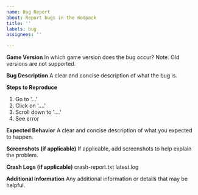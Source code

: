 ```yaml
---
name: Bug Report
about: Report bugs in the modpack
title: ''
labels: bug
assignees: ''

---
```


**Game Version**
In which game version does the bug occur?
Note: Old versions are not supported.

**Bug Description**
A clear and concise description of what the bug is.

**Steps to Reproduce**
1. Go to '...'
2. Click on '....'
3. Scroll down to '....'
4. See error

**Expected Behavior**
A clear and concise description of what you expected to happen.

**Screenshots (if applicable)**
If applicable, add screenshots to help explain the problem.

**Crash Logs (if applicable)**
crash-report.txt latest.log

**Additional Information**
Any additional information or details that may be helpful.

